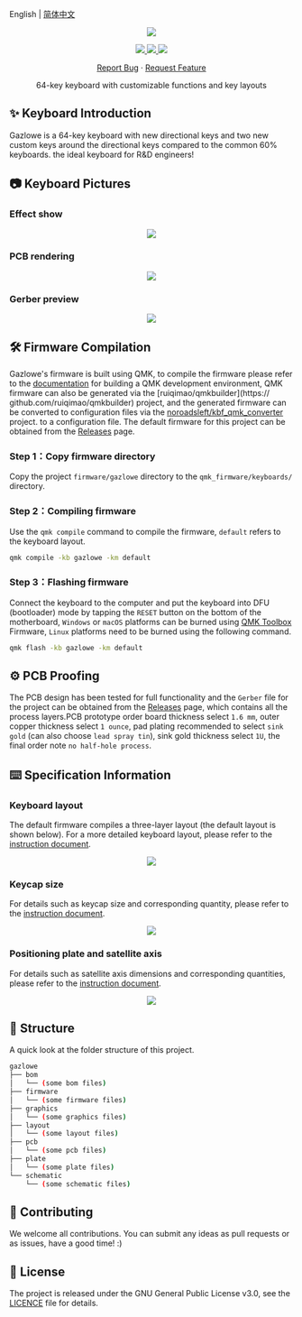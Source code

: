 English | [简体中文](README.zh-CN.md)

<p align="center">
    <img src="https://cdn.jsdelivr.net/gh/seatonjiang/gazlowe@main/.github/gazlowe-logo.png">
</p>

<p align="center">
    <a href="https://github.com/seatonjiang/gazlowe/issues">
        <img src="https://img.shields.io/github/issues/seatonjiang/gazlowe?style=flat-square&color=blue">
    </a>
    <a href="https://github.com/seatonjiang/gazlowe/pulls">
        <img src="https://img.shields.io/github/issues-pr/seatonjiang/gazlowe?style=flat-square&color=brightgreen">
    </a>
    <a href="https://github.com/seatonjiang/gazlowe/blob/main/LICENSE">
        <img src="https://img.shields.io/github/license/seatonjiang/gazlowe?&style=flat-square">
    </a>
</p>

<p align="center">
    <a href="https://github.com/seatonjiang/gazlowe/issues">Report Bug</a>
    ·
    <a href="https://github.com/seatonjiang/gazlowe/issues">Request Feature</a>
</p>

<p align="center">64-key keyboard with customizable functions and key layouts</p>


## ✨ Keyboard Introduction

Gazlowe is a 64-key keyboard with new directional keys and two new custom keys around the directional keys compared to the common 60% keyboards. the ideal keyboard for R&D engineers!

## 📷 Keyboard Pictures

### Effect show

<p align="center">
    <img src="https://cdn.jsdelivr.net/gh/seatonjiang/gazlowe@main/.github/gazlowe-main.jpg">
</p>

### PCB rendering

<p align="center">
    <img src="https://cdn.jsdelivr.net/gh/seatonjiang/gazlowe@main/graphics/purple/graphics-gazlowe-purple-bottom.svg">
</p>

### Gerber preview

<p align="center">
    <img src="https://cdn.jsdelivr.net/gh/seatonjiang/gazlowe@main/.github/gazlowe-gerber.png">
</p>

## 🛠️ Firmware Compilation

Gazlowe's firmware is built using QMK, to compile the firmware please refer to the [documentation](https://docs.qmk.fm/#/newbs_getting_started) for building a QMK development environment, QMK firmware can also be generated via the [ruiqimao/qmkbuilder](https:// github.com/ruiqimao/qmkbuilder) project, and the generated firmware can be converted to configuration files via the [noroadsleft/kbf_qmk_converter](https://github.com/noroadsleft/kbf_qmk_converter) project. to a configuration file. The default firmware for this project can be obtained from the [Releases](https://github.com/seatonjiang/gazlowe/releases) page.

### Step 1：Copy firmware directory

Copy the project `firmware/gazlowe` directory to the `qmk_firmware/keyboards/` directory.

### Step 2：Compiling firmware

Use the `qmk compile` command to compile the firmware, `default` refers to the keyboard layout.

```bash
qmk compile -kb gazlowe -km default
```

### Step 3：Flashing firmware

Connect the keyboard to the computer and put the keyboard into DFU (bootloader) mode by tapping the `RESET` button on the bottom of the motherboard, `Windows` or `macOS` platforms can be burned using [QMK Toolbox](https://github.com/qmk/qmk_toolbox/releases) Firmware, `Linux` platforms need to be burned using the following command.

```bash
qmk flash -kb gazlowe -km default
```

## ⚙️ PCB Proofing

The PCB design has been tested for full functionality and the `Gerber` file for the project can be obtained from the [Releases](https://github.com/seatonjiang/gazlowe/releases) page, which contains all the process layers.PCB prototype order board thickness select `1.6 mm`, outer copper thickness select `1 ounce`, pad plating recommended to select `sink gold` (can also choose `lead spray tin`), sink gold thickness select `1U`, the final order note `no half-hole process`.

## ⌨️ Specification Information

### Keyboard layout

The default firmware compiles a three-layer layout (the default layout is shown below). For a more detailed keyboard layout, please refer to the [instruction document](https://github.com/seatonjiang/gazlowe/blob/main/layout/README.md).

<p align="center">
    <img src="https://cdn.jsdelivr.net/gh/seatonjiang/gazlowe@main/layout/level-0/layout-gazlowe-level-0.png">
</p>

### Keycap size

For details such as keycap size and corresponding quantity, please refer to the [instruction document](https://github.com/seatonjiang/gazlowe/blob/main/layout/keycap/README.md).

<p align="center">
    <img src="https://cdn.jsdelivr.net/gh/seatonjiang/gazlowe@main/layout/keycap/layout-gazlowe-keycap.png">
</p>

### Positioning plate and satellite axis

For details such as satellite axis dimensions and corresponding quantities, please refer to the [instruction document](https://github.com/seatonjiang/gazlowe/blob/main/plate/README.md).

<p align="center">
    <img src="https://cdn.jsdelivr.net/gh/seatonjiang/gazlowe@main/plate/plate-gazlowe.png">
</p>

## 📂 Structure

A quick look at the folder structure of this project.

```bash
gazlowe
├── bom
│   └── (some bom files)
├── firmware
│   └── (some firmware files)
├── graphics
│   └── (some graphics files)
├── layout
│   └── (some layout files)
├── pcb
│   └── (some pcb files)
├── plate
│   └── (some plate files)
└── schematic
    └── (some schematic files)
```

## 🤝 Contributing

We welcome all contributions. You can submit any ideas as pull requests or as issues, have a good time! :)

## 📃 License

The project is released under the GNU General Public License v3.0, see the [LICENCE](https://github.com/seatonjiang/gazlowe/blob/main/LICENSE) file for details.